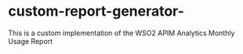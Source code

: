 # custom-report-generator-
This is a custom implementation of the WSO2 APIM Analytics Monthly Usage Report
